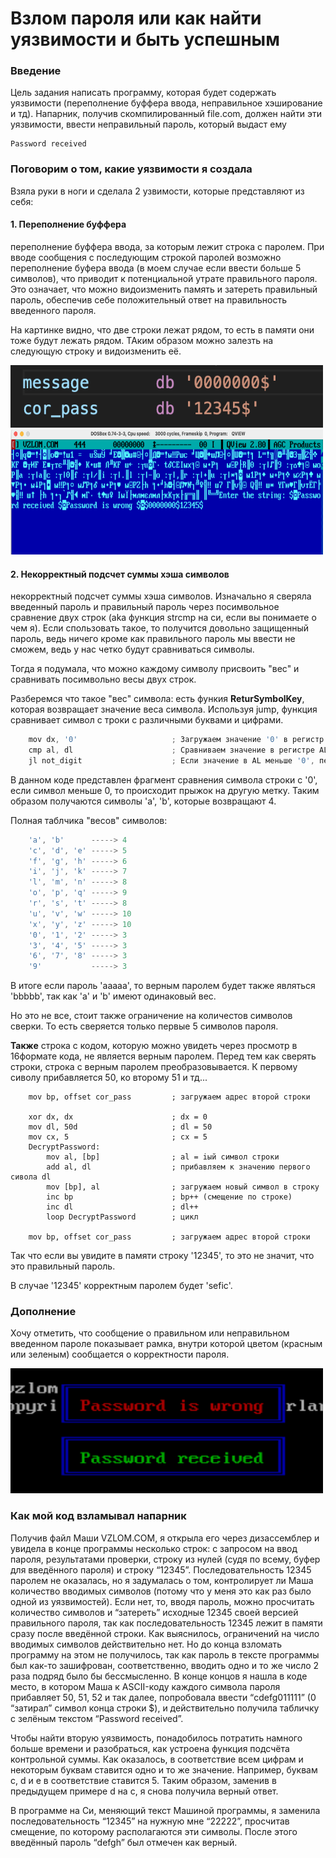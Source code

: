 # Взлом пароля или как найти уязвимости и быть успешным

### Введение
Цель задания написать программу, которая будет содержать уязвимости (переполнение буффера ввода, неправильное хэширование и тд). Напарник, получив скомпилированный file.com, должен найти эти уязвимости, ввести неправильный пароль, который выдаст ему
```
Password received
```

### Поговорим о том, какие уязвимости я создала
Взяла руки в ноги и сделала 2 узвимости, которые представляют из себя:

#### 1. Переполнение буффера
переполнение буффера ввода, за которым лежит строка с паролем. При вводе сообщения с последующим строкой паролей возможно переполнение буфера ввода (в моем случае если ввести больше 5 символов), что приводит к потенциальной утрате правильного пароля. Это означает, что можно видоизменить память и затереть правильный пароль, обеспечив себе положительный ответ на правильность введенного пароля.

На картинке видно, что две строки лежат рядом, то есть в памяти они тоже будут лежать рядом. ТАким образом можно залезть на следующую строку и видоизменить её.

<img src = "./Picture/1.png" width="500" height="100">

<img src = "./Picture/2.png" width="500" height="200">

#### 2. Некорректный подсчет суммы хэша символов
некорректный подсчет суммы хэша символов. Изначально я сверяла введенный пароль и правильный пароль через посимвольное сравнение двух строк (aka функция strcmp на си, если вы понимаете о чем я). Если спользовать такое, то получится довольно защищенный пароль, ведь ничего кроме как правильного пароль мы ввести не сможем, ведь у нас четко будут сравниваться символы.

Тогда я подумала, что можно каждому символу присвоить "вес" и сравнивать посимвольно весы двух строк.

Разберемся что такое "вес" символа:
    есть функия **ReturSymbolKey**, которая возвращает значение веса символа. Используя jump, функция сравнивает символ с троки с различными буквами и цифрами.

``` c
    mov dx, '0'                     ; Загружаем значение '0' в регистр DX
    cmp al, dl                      ; Сравниваем значение в регистре AL с '0'
    jl not_digit                    ; Если значение в AL меньше '0', переходим к not_digit
```

В данном коде представлен фрагмент сравнения символа строки с '0', если символ меньше 0, то происходит прыжок на другую метку. Таким образом получаются символы 'a', 'b', которые возвращают 4.

Полная таблчика "весов" символов:
``` c
    'a', 'b'      -----> 4
    'c', 'd', 'e' -----> 5
    'f', 'g', 'h' -----> 6
    'i', 'j', 'k' -----> 7
    'l', 'm', 'n' -----> 8
    'o', 'p', 'q' -----> 9
    'r', 's', 't' -----> 8
    'u', 'v', 'w' -----> 10
    'x', 'y', 'z' -----> 10
    '0', '1', '2' -----> 3
    '3', '4', '5' -----> 3
    '6', '7', '8' -----> 3
    '9'           -----> 3
```

В итоге если пароль 'aaaaa', то верным паролем будет также являться 'bbbbb', так как 'a' и 'b' имеют одинаковый вес.

Но это не все, стоит также ограничение на количестов символов сверки. То есть сверяется только первые 5 символов пароля.

**Также** строка с кодом, которую можно увидеть через просмотр в 16формате кода, не является верным паролем. Перед тем как сверять строки, строка с верным паролем преобразовывается. К первому сиволу прибавляется 50, ко второму 51 и тд...

```
    mov bp, offset cor_pass         ; загружаем адрес второй строки

    xor dx, dx                      ; dx = 0
    mov dl, 50d                     ; dl = 50
    mov cx, 5                       ; cx = 5
    DecryptPassword:
        mov al, [bp]                ; al = iый символ строки
        add al, dl                  ; прибавляем к значению первого сивола dl
        mov [bp], al                ; загружаем новый символ в строку
        inc bp                      ; bp++ (смещение по строке)
        inc dl                      ; dl++
        loop DecryptPassword        ; цикл

    mov bp, offset cor_pass         ; загружаем адрес второй строки
```

Так что если вы увидите в памяти строку '12345', то это не значит, что это правильный пароль.

В случае '12345' корректным паролем будет 'sefic'.

### Дополнение
Хочу отметить, что сообщение о правильном или неправильном введенном пароле показывает рамка, внутри которой цветом (красным или зеленым) сообщается о корректности пароля.

<img src = "./Picture/3.png" width="500" height="200">

### Как мой код взламывал напарник
Получив файл Маши VZLOM.COM, я открыла его через дизассемблер и увидела в конце программы несколько строк: с запросом на ввод пароля, результатами проверки, строку из нулей (судя по всему, буфер для введённого пароля) и строку “12345”.  Последовательность 12345 паролем не оказалась, но я задумалась о том, контролирует ли Маша количество вводимых символов (потому что у меня это как раз было одной из уязвимостей). Если нет, то, вводя пароль, можно просчитать количество символов и “затереть” исходные 12345 своей версией правильного пароля, так как последовательность 12345 лежит в памяти сразу после введённой строки. Как выяснилось, ограничений на число вводимых символов действительно нет. Но до конца взломать программу на этом не получилось, так как пароль в тексте программы был как-то зашифрован, соответственно, вводить одно и то же число 2 раза подряд было бы бессмысленно. В конце концов я нашла в коде место, в котором Маша к ASCII-коду каждого символа пароля прибавляет 50, 51, 52 и так далее, попробовала ввести “cdefg011111” (0 “затирал” символ конца строки $), и действительно получила табличку с зелёным текстом “Password received”.

Чтобы найти вторую уязвимость, понадобилось потратить намного больше времени и разобраться, как устроена функция подсчёта контрольной суммы. Как оказалось, в соответствие всем цифрам и некоторым буквам ставится одно и то же значение. Например, буквам c, d и e в соответствие ставится 5. Таким образом, заменив в предыдущем примере d на c, я снова получила верный ответ.

В программе на Си, меняющий текст Машиной программы, я заменила последовательность “12345” на нужную мне “22222”, просчитав смещение, по которому располагаются эти символы. После этого введённый пароль “defgh” был отмечен как верный.
